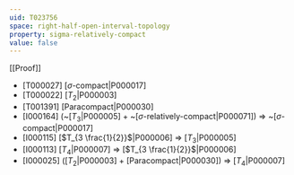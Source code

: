 ```yaml
---
uid: T023756
space: right-half-open-interval-topology
property: sigma-relatively-compact
value: false
---
```

[[Proof]]

* [T000027] [$\sigma$-compact|P000017]
* [T000022] [$T_2$|P000003]
* [T001391] [Paracompact|P000030]
* [I000164] (~[$T_3$|P000005] + ~[$\sigma$-relatively-compact|P000071]) => ~[$\sigma$-compact|P000017]
* [I000115] [$T_{3 \frac{1}{2}}$|P000006] => [$T_3$|P000005]
* [I000113] [$T_4$|P000007] => [$T_{3 \frac{1}{2}}$|P000006]
* [I000025] ([$T_2$|P000003] + [Paracompact|P000030]) => [$T_4$|P000007]

